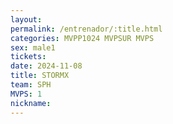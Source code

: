 ```yaml
---
layout: 
permalink: /entrenador/:title.html
categories: MVPP1024 MVPSUR MVPS
sex: male1
tickets: 
date: 2024-11-08
title: STORMX
team: SPH
MVPS: 1
nickname:
---
```

